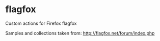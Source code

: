 # flagfox
Custom actions for Firefox flagfox

Samples and collections taken from:
http://flagfox.net/forum/index.php
